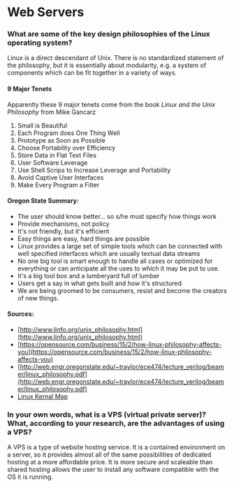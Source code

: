 # Web Servers

### What are some of the key design philosophies of the Linux operating system?
Linux is a direct descendant of Unix. There is no standardized statement of the philosophy, but it is essentially about modularity, e.g. a system of components which can be fit together in a variety of ways.

#### 9 Major Tenets
Apparently these 9 major tenets come from the book *Linux and the Unix Philosophy* from Mike Gancarz
1. Small is Beautiful
2. Each Program does One Thing Well
3. Prototype as Soon as Possible
4. Choose Portability over Efficiency
5. Store Data in Flat Text Files
6. User Software Leverage
7. Use Shell Scrips to Increase Leverage and Portability
8. Avoid Captive User Interfaces
9. Make Every Program a Filter

#### Oregon State Summary:
* The user should know better... so s/he must specify how things work
* Provide mechanisms, not policy
* It's not friendly, but it's efficient
* Easy things are easy, hard things are possible
* Linux provides a large set of simple tools which can be connected with well specified interfaces which are usually textual data streams
* No one big tool is smart enough to handle all cases or optimized for everything or can anticipate all the uses to which it may be put to use.
* It's a big tool box and a lumberyard full of lumber
* Users get a say in what gets built and how it's structured
* We are being groomed to be consumers, resist and become the creators of new things.

#### Sources:
* [http://www.linfo.org/unix_philosophy.html](http://www.linfo.org/unix_philosophy.html)
* [https://opensource.com/business/15/2/how-linux-philosophy-affects-you](https://opensource.com/business/15/2/how-linux-philosophy-affects-you)
* [http://web.engr.oregonstate.edu/~traylor/ece474/lecture_verilog/beamer/linux_philosophy.pdf](http://web.engr.oregonstate.edu/~traylor/ece474/lecture_verilog/beamer/linux_philosophy.pdf)
* [Linux Kernal Map](http://www.makelinux.net/kernel_map/LKM3_2048.png)

### In your own words, what is a VPS (virtual private server)? What, according to your research, are the advantages of using a VPS?
A VPS is a type of website hosting service. It is a contained environment on a server, so it provides almost all of the same possibilities of dedicated hosting at a more affordable price. It is more secure and scaleable than shared hosting allows the user to install any software compatible with the OS it is running. 
